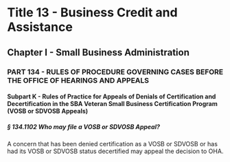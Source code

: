 
# Title 13 - Business Credit and Assistance
## Chapter I - Small Business Administration
### PART 134 - RULES OF PROCEDURE GOVERNING CASES BEFORE THE OFFICE OF HEARINGS AND APPEALS
#### Subpart K - Rules of Practice for Appeals of Denials of Certification and Decertification in the SBA Veteran Small Business Certification Program (VOSB or SDVOSB Appeals)
##### § 134.1102 Who may file a VOSB or SDVOSB Appeal?

A concern that has been denied certification as a VOSB or SDVOSB or has had its VOSB or SDVOSB status decertified may appeal the decision to OHA.
